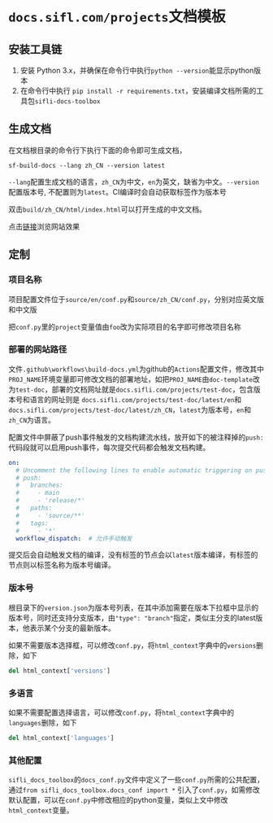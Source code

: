 # `docs.sifl.com/projects`文档模板

## 安装工具链
1. 安装 Python 3.x，并确保在命令行中执行`python --version`能显示python版本
1. 在命令行中执行 `pip install -r requirements.txt`，安装编译文档所需的工具包`sifli-docs-toolbox`

## 生成文档
在文档根目录的命令行下执行下面的命令即可生成文档，
```shell
sf-build-docs --lang zh_CN --version latest
```

`--lang`配置生成文档的语言，`zh_CN`为中文，`en`为英文，缺省为中文。`--version`配置版本号, 不配置则为`latest`。CI编译时会自动获取标签作为版本号

双击`build/zh_CN/html/index.html`可以打开生成的中文文档。

点击[链接](https://docs.sifli.com/projects/doc-template/latest/zh_CN/index.html)浏览网站效果


## 定制
### 项目名称
项目配置文件位于`source/en/conf.py`和`source/zh_CN/conf.py`，分别对应英文版和中文版

把`conf.py`里的`project`变量值由`foo`改为实际项目的名字即可修改项目名称

### 部署的网站路径
文件`.github\workflows\build-docs.yml`为github的`Actions`配置文件，修改其中`PROJ_NAME`环境变量即可修改文档的部署地址，如把`PROJ_NAME`由`doc-template`改为`test-doc`，部署的文档网址就是`docs.sifli.com/projects/test-doc`，包含版本号和语言的网址则是
`docs.sifli.com/projects/test-doc/latest/en`和`docs.sifli.com/projects/test-doc/latest/zh_CN`，`latest`为版本号，`en`和`zh_CN`为语言。

配置文件中屏蔽了push事件触发的文档构建流水线，放开如下的被注释掉的`push:`代码段就可以启用push事件，每次提交代码都会触发文档构建。

```yaml
on:
  # Uncomment the following lines to enable automatic triggering on push events
  # push:
  #   branches:
  #     - main
  #     - 'release/*'
  #   paths:
  #     - 'source/**'
  #   tags:
  #     - '*'
  workflow_dispatch:  # 允许手动触发

```



提交后会自动触发文档的编译，没有标签的节点会以`latest`版本编译，有标签的节点则以标签名称为版本号编译。

### 版本号
根目录下的`version.json`为版本号列表，在其中添加需要在版本下拉框中显示的版本号，同时还支持分支版本，由`"type": "branch"`指定，类似主分支的latest版本，他表示某个分支的最新版本。

如果不需要版本选择框，可以修改`conf.py`，将`html_context`字典中的`versions`删除，如下
```py
del html_context['versions']
```

### 多语言
如果不需要配置选择语言，可以修改`conf.py`，将`html_context`字典中的`languages`删除，如下

```py
del html_context['languages']
```

### 其他配置
`sifli_docs_toolbox`的`docs_conf.py`文件中定义了一些`conf.py`所需的公共配置，通过`from sifli_docs_toolbox.docs_conf import *` 引入了`conf.py`，如需修改默认配置，可以在`conf.py`中修改相应的python变量，类似上文中修改`html_context`变量。
